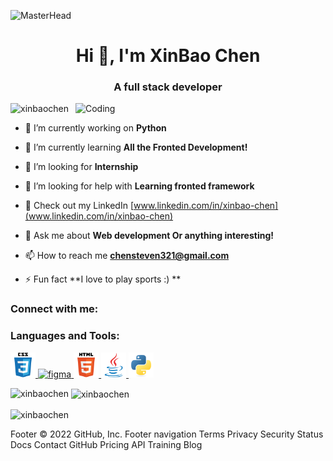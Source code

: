 ![MasterHead](https://www.digitaladlectio.com/wp-content/uploads/2020/04/New-PNC-Animated-Banners.gif)
<h1 align="center">Hi 👋, I'm XinBao Chen</h1>
<h3 align="center">A full stack developer</h3>
<img align="right" alt="Coding" width="400" src="http://www.lovelocaldesign.com/wp-content/uploads/2016/09/process-dev-banner2.gif">

<p align="left"> <img src="https://komarev.com/ghpvc/?username=xinbaochen&label=Profile%20views&color=0e75b6&style=flat" alt="xinbaochen" /> </p>

- 🔭 I’m currently working on **Python**

- 🌱 I’m currently learning **All the Fronted Development!**

- 👯 I’m looking for  **Internship**

- 🤝 I’m looking for help with **Learning fronted framework**

- 📝 Check out my LinkedIn [www.linkedin.com/in/xinbao-chen](www.linkedin.com/in/xinbao-chen)

- 💬 Ask me about **Web development Or anything interesting!**

- 📫 How to reach me **chensteven321@gmail.com**

- ⚡ Fun fact **I love to play sports :) **

<h3 align="left">Connect with me:</h3>
<p align="left">
</p>

<h3 align="left">Languages and Tools:</h3>
<p align="left"> <a href="https://www.w3schools.com/css/" target="_blank" rel="noreferrer"> <img src="https://raw.githubusercontent.com/devicons/devicon/master/icons/css3/css3-original-wordmark.svg" alt="css3" width="40" height="40"/> </a> <a href="https://www.figma.com/" target="_blank" rel="noreferrer"> <img src="https://www.vectorlogo.zone/logos/figma/figma-icon.svg" alt="figma" width="40" height="40"/> </a> <a href="https://www.w3.org/html/" target="_blank" rel="noreferrer"> <img src="https://raw.githubusercontent.com/devicons/devicon/master/icons/html5/html5-original-wordmark.svg" alt="html5" width="40" height="40"/> </a> <a href="https://www.java.com" target="_blank" rel="noreferrer"> <img src="https://raw.githubusercontent.com/devicons/devicon/master/icons/java/java-original.svg" alt="java" width="40" height="40"/> </a> <a href="https://www.python.org" target="_blank" rel="noreferrer"> <img src="https://raw.githubusercontent.com/devicons/devicon/master/icons/python/python-original.svg" alt="python" width="40" height="40"/> </a> </p>

<p><img align="left" src="https://github-readme-stats.vercel.app/api/top-langs?username=xinbaochen&show_icons=true&locale=en&layout=compact" alt="xinbaochen" /></p>

<p>&nbsp;<img align="center" src="https://github-readme-stats.vercel.app/api?username=xinbaochen&show_icons=true&locale=en" alt="xinbaochen" /></p>

<p><img align="center" src="https://github-readme-streak-stats.herokuapp.com/?user=xinbaochen&" alt="xinbaochen" /></p>
Footer
© 2022 GitHub, Inc.
Footer navigation
Terms
Privacy
Security
Status
Docs
Contact GitHub
Pricing
API
Training
Blog

